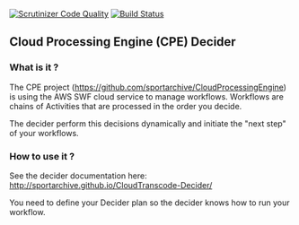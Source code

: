 [![Scrutinizer Code Quality](https://scrutinizer-ci.com/g/sportarchive/CloudTranscode-Decider/badges/quality-score.png?b=master)](https://scrutinizer-ci.com/g/sportarchive/CloudTranscode-Decider/?branch=master) [![Build Status](https://travis-ci.org/sportarchive/CloudTranscode-Decider.svg?branch=master)](https://travis-ci.org/sportarchive/CloudTranscode-Decider)

## Cloud Processing Engine (CPE) Decider

### What is it ?

The CPE project (https://github.com/sportarchive/CloudProcessingEngine) is using the AWS SWF cloud service to manage workflows. Workflows are chains of Activities that are processed in the order you decide.

The decider perform this decisions dynamically and initiate the "next step" of your workflows.

### How to use it ?

See the decider documentation here: http://sportarchive.github.io/CloudTranscode-Decider/

You need to define your Decider plan so the decider knows how to run your workflow.

